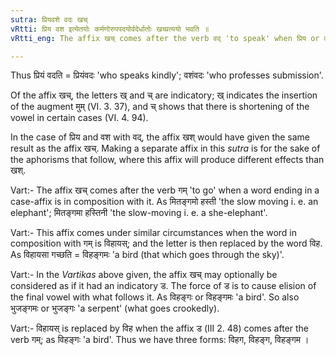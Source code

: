 ```yaml
---
sutra: प्रियवशे वदः खच्
vRtti: प्रिय वश इत्येतयोः कर्मणोरुपपदयोर्वदेर्धातोः खच्प्रत्ययो भवति ॥
vRtti_eng: The affix खच् comes after the verb वद् 'to speak' when प्रिय or वश is the word in composition with it as an object.

---
```

Thus प्रियं वदति = प्रियंवदः 'who speaks kindly'; वशंवदः 'who professes submission'.

Of the affix खच्, the letters ख् and च् are indicatory; ख् indicates the insertion of the augment मुम् (VI. 3. 37), and च् shows that there is shortening of the vowel in certain cases (VI. 4. 94).

In the case of प्रिय and वश with वद्, the affix खश् would have given the same result as the affix खच्. Making a separate affix in this _sutra_ is for the sake of the aphorisms that follow, where this affix will produce different effects than खश्.

Vart:- The affix खच् comes after the verb गम् 'to go' when a word ending in a case-affix is in composition with it. As मितङ्गमो हस्ती 'the slow moving i. e. an elephant'; मितङ्गमा हस्तिनी 'the slow-moving i. e. a she-elephant'.

Vart:- This affix comes under similar circumstances when the word in composition with गम् is विहायस्; and the letter is then replaced by the word विह. As विहायसा गच्छति = विहङ्गमः 'a bird (that which goes through the sky)'.

Vart:- In the _Vartikas_ above given, the affix खच् may optionally be considered as if it had an indicatory ड. The force of ड is to cause elision of the final vowel with what follows it. As विहङ्गः or विहङ्गमः 'a bird'. So also भुजङ्गमः or भुजङ्गः 'a serpent' (what goes crookedly).

Vart:- विहायस् is replaced by विह when the affix ड (III 2. 48) comes after the verb गम्; as विहङ्गः 'a bird'. Thus we have three forms: विहग, विहङ्ग, विहङ्गम ।